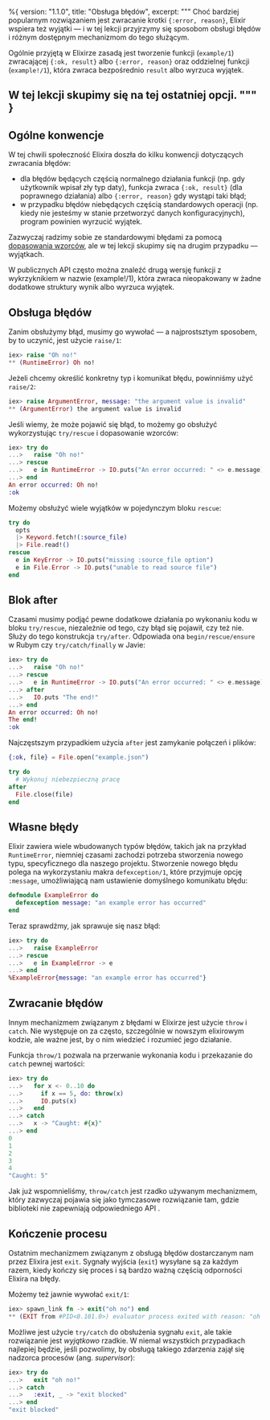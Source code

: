 %{
  version: "1.1.0",
  title: "Obsługa błędów",
  excerpt: """
  Choć bardziej popularnym rozwiązaniem jest zwracanie krotki `{:error, reason}`, Elixir wspiera też wyjątki — i w tej lekcji przyjrzymy się sposobom obsługi błędów i różnym dostępnym mechanizmom do tego służącym.

  Ogólnie przyjętą w Elixirze zasadą jest tworzenie funkcji (`example/1`) zwracającej `{:ok, result}` albo `{:error, reason}` oraz oddzielnej funkcji (`example!/1`), która zwraca bezpośrednio `result` albo wyrzuca wyjątek.

  W tej lekcji skupimy się na tej ostatniej opcji.
  """
}
---

## Ogólne konwencje

W tej chwili społeczność Elixira doszła do kilku konwencji dotyczących zwracania błędów:

* dla błędów będących częścią normalnego działania funkcji (np. gdy użytkownik wpisał zły typ daty), funkcja zwraca `{:ok, result}` (dla poprawnego działania) albo `{:error, reason}` gdy wystąpi taki błąd;
* w przypadku błędów niebędących częścią standardowych operacji (np. kiedy nie jesteśmy w stanie przetworzyć danych konfiguracyjnych), program powinien wyrzucić wyjątek.

Zazwyczaj radzimy sobie ze standardowymi błędami za pomocą [dopasowania wzorców](/pl/lessons/basics/pattern_matching), ale w tej lekcji skupimy się na drugim przypadku — wyjątkach.

W publicznych API często można znaleźć drugą wersję funkcji z wykrzyknikiem w nazwie (example!/1), która zwraca nieopakowany w żadne dodatkowe struktury wynik albo wyrzuca wyjątek.

## Obsługa błędów

Zanim obsłużymy błąd, musimy go wywołać — a najprostsztym sposobem, by to uczynić, jest użycie `raise/1`:

```elixir
iex> raise "Oh no!"
** (RuntimeError) Oh no!
```

Jeżeli chcemy określić konkretny typ i komunikat błędu, powinniśmy użyć `raise/2`:

```elixir
iex> raise ArgumentError, message: "the argument value is invalid"
** (ArgumentError) the argument value is invalid
```

Jeśli wiemy, że może pojawić się błąd, to możemy go obsłużyć wykorzystując `try/rescue` i dopasowanie wzorców:

```elixir
iex> try do
...>   raise "Oh no!"
...> rescue
...>   e in RuntimeError -> IO.puts("An error occurred: " <> e.message)
...> end
An error occurred: Oh no!
:ok
```

Możemy obsłużyć wiele wyjątków w pojedynczym bloku `rescue`:

```elixir
try do
  opts
  |> Keyword.fetch!(:source_file)
  |> File.read!()
rescue
  e in KeyError -> IO.puts("missing :source_file option")
  e in File.Error -> IO.puts("unable to read source file")
end
```

## Blok after

Czasami musimy podjąć pewne dodatkowe działania po wykonaniu kodu w bloku `try/rescue`, niezależnie od tego, czy błąd się pojawił, czy też nie.
Służy do tego konstrukcja `try/after`.
Odpowiada ona `begin/rescue/ensure` w Rubym czy `try/catch/finally` w Javie:

```elixir
iex> try do
...>   raise "Oh no!"
...> rescue
...>   e in RuntimeError -> IO.puts("An error occurred: " <> e.message)
...> after
...>   IO.puts "The end!"
...> end
An error occurred: Oh no!
The end!
:ok
```

Najczęstszym przypadkiem użycia `after` jest zamykanie połączeń i plików:

```elixir
{:ok, file} = File.open("example.json")

try do
  # Wykonuj niebezpieczną pracę
after
  File.close(file)
end
```

## Własne błędy

Elixir zawiera wiele wbudowanych typów błędów, takich jak na przykład `RuntimeError`, niemniej czasami zachodzi potrzeba stworzenia nowego typu, specyficznego dla naszego projektu.
Stworzenie nowego błędu polega na wykorzystaniu makra `defexception/1`, które przyjmuje opcję `:message`, umożliwiającą nam ustawienie domyślnego komunikatu błędu:

```elixir
defmodule ExampleError do
  defexception message: "an example error has occurred"
end
```

Teraz sprawdźmy, jak sprawuje się nasz błąd:

```elixir
iex> try do
...>   raise ExampleError
...> rescue
...>   e in ExampleError -> e
...> end
%ExampleError{message: "an example error has occurred"}
```

## Zwracanie błędów

Innym mechanizmem związanym z błędami w Elixirze jest użycie `throw` i `catch`.
Nie występuje on za często, szczególnie w nowszym elixirowym kodzie, ale ważne jest, by o nim wiedzieć i rozumieć jego działanie.

Funkcja `throw/1` pozwala na przerwanie wykonania kodu i przekazanie do `catch` pewnej wartości:

```elixir
iex> try do
...>   for x <- 0..10 do
...>     if x == 5, do: throw(x)
...>     IO.puts(x)
...>   end
...> catch
...>   x -> "Caught: #{x}"
...> end
0
1
2
3
4
"Caught: 5"
```

Jak już wspomnieliśmy, `throw/catch` jest rzadko używanym mechanizmem, który zazwyczaj pojawia się jako tymczasowe rozwiązanie tam, gdzie biblioteki nie zapewniają odpowiedniego API .

## Kończenie procesu

Ostatnim mechanizmem związanym z obsługą błędów dostarczanym nam przez Elixira jest `exit`.
Sygnały wyjścia (`exit`) wysyłane są za każdym razem, kiedy kończy się proces i są bardzo ważną częścią odporności Elixira na błędy.

Możemy też jawnie wywołać `exit/1`:

```elixir
iex> spawn_link fn -> exit("oh no") end
** (EXIT from #PID<0.101.0>) evaluator process exited with reason: "oh no"
```

Możliwe jest użycie `try/catch` do obsłużenia sygnału `exit`, ale takie rozwiązanie jest _wyjątkowo_ rzadkie.
W niemal wszystkich przypadkach najlepiej będzie, jeśli pozwolimy, by obsługą takiego zdarzenia zajął się nadzorca procesów (ang. _supervisor_):

```elixir
iex> try do
...>   exit "oh no!"
...> catch
...>   :exit, _ -> "exit blocked"
...> end
"exit blocked"
```
